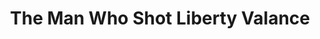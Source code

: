 ---
title: "The Man Who Shot Liberty Valance"
year: 1962
rating: 3.5
stars: "★★★½"
liked: false
rewatched: false
permalink: "the-man-who-shot-liberty-valance"
watched_on: 2025-05-18
---